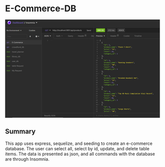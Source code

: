 # E-Commerce-DB

![alt text](assets/ecommerce.png)

## Summary
This app uses express, sequelize, and seeding to create an e-commerce database. The user can select all, select by id, update, and delete table items. The data is presented as json, and all commands with the database are through Insomnia.
